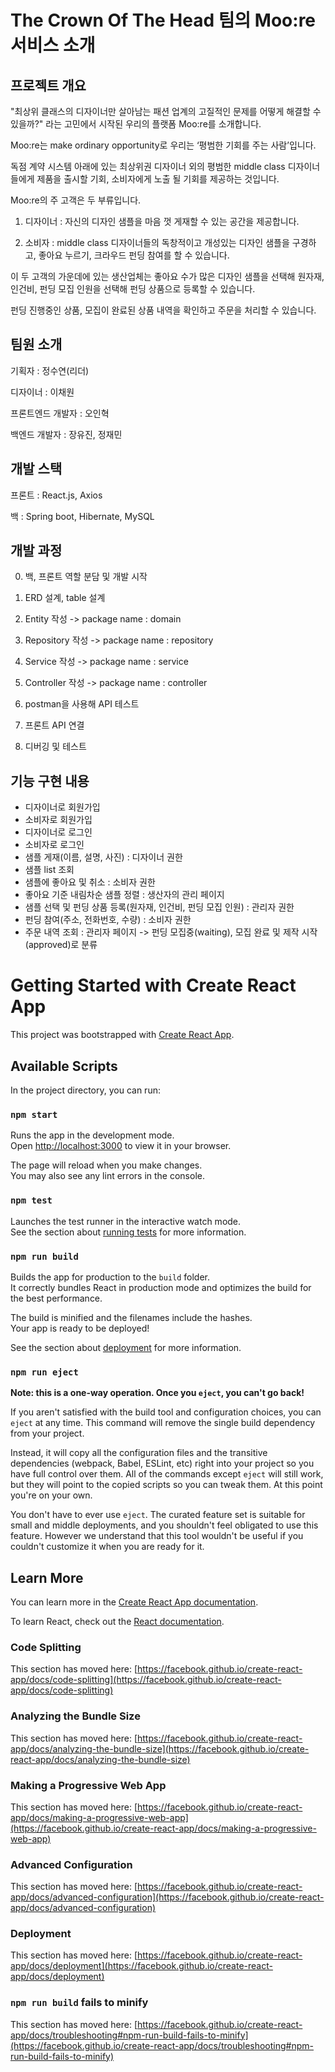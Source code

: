 # The Crown Of The Head 팀의 Moo:re 서비스 소개

## 프로젝트 개요
"최상위 클래스의 디자이너만 살아남는 패션 업계의 고질적인 문제를 어떻게 해결할 수 있을까?" 라는 고민에서 시작된 우리의 플랫폼 Moo:re를 소개합니다.


Moo:re는 make ordinary opportunity로 우리는 ‘평범한 기회를 주는 사람’입니다.


독점 계약 시스템 아래에 있는 최상위권 디자이너 외의 평범한 middle class 디자이너들에게 제품을 출시할 기회, 소비자에게 노출 될 기회를 제공하는 것입니다. 







Moo:re의 주 고객은 두 부류입니다. 


1. 디자이너 : 자신의 디자인 샘플을 마음 껏 게재할 수 있는 공간을 제공합니다. 


2. 소비자 : middle class 디자이너들의 독창적이고 개성있는 디자인 샘플을 구경하고, 좋아요 누르기, 크라우드 펀딩 참여를 할 수 있습니다.






이 두 고객의 가운데에 있는 생산업체는 좋아요 수가 많은 디자인 샘플을 선택해 원자재, 인건비, 펀딩 모집 인원을 선택해 펀딩 상품으로 등록할 수 있습니다.


펀딩 진행중인 상품, 모집이 완료된 상품 내역을 확인하고 주문을 처리할 수 있습니다. 



## 팀원 소개
기획자 : 정수연(리더)


디자이너 : 이채원


프론트엔드 개발자 : 오인혁


백엔드 개발자 : 장유진, 정재민



## 개발 스택
프론트 : React.js, Axios


백 : Spring boot, Hibernate, MySQL



## 개발 과정
0. 백, 프론트 역할 분담 및 개발 시작


1. ERD 설계, table 설계


2. Entity 작성 -> package name : domain


3. Repository 작성 -> package name : repository


4. Service 작성 -> package name : service


5. Controller 작성 -> package name : controller


6. postman을 사용해 API 테스트


7. 프론트 API 연결


8. 디버깅 및 테스트



## 기능 구현 내용
- 디자이너로 회원가입
- 소비자로 회원가입
- 디자이너로 로그인
- 소비자로 로그인
- 샘플 게재(이름, 설명, 사진) : 디자이너 권한
- 샘플 list 조회
- 샘플에 좋아요 및 취소 : 소비자 권한
- 좋아요 기준 내림차순 샘플 정렬 : 생산자의 관리 페이지
- 샘플 선택 및 펀딩 상품 등록(원자재, 인건비, 펀딩 모집 인원) : 관리자 권한
- 펀딩 참여(주소, 전화번호, 수량) : 소비자 권한
- 주문 내역 조회 : 관리자 페이지 -> 펀딩 모집중(waiting), 모집 완료 및 제작 시작(approved)로 분류









# Getting Started with Create React App

This project was bootstrapped with [Create React App](https://github.com/facebook/create-react-app).

## Available Scripts

In the project directory, you can run:

### `npm start`

Runs the app in the development mode.\
Open [http://localhost:3000](http://localhost:3000) to view it in your browser.

The page will reload when you make changes.\
You may also see any lint errors in the console.

### `npm test`

Launches the test runner in the interactive watch mode.\
See the section about [running tests](https://facebook.github.io/create-react-app/docs/running-tests) for more information.

### `npm run build`

Builds the app for production to the `build` folder.\
It correctly bundles React in production mode and optimizes the build for the best performance.

The build is minified and the filenames include the hashes.\
Your app is ready to be deployed!

See the section about [deployment](https://facebook.github.io/create-react-app/docs/deployment) for more information.

### `npm run eject`

**Note: this is a one-way operation. Once you `eject`, you can't go back!**

If you aren't satisfied with the build tool and configuration choices, you can `eject` at any time. This command will remove the single build dependency from your project.

Instead, it will copy all the configuration files and the transitive dependencies (webpack, Babel, ESLint, etc) right into your project so you have full control over them. All of the commands except `eject` will still work, but they will point to the copied scripts so you can tweak them. At this point you're on your own.

You don't have to ever use `eject`. The curated feature set is suitable for small and middle deployments, and you shouldn't feel obligated to use this feature. However we understand that this tool wouldn't be useful if you couldn't customize it when you are ready for it.

## Learn More

You can learn more in the [Create React App documentation](https://facebook.github.io/create-react-app/docs/getting-started).

To learn React, check out the [React documentation](https://reactjs.org/).

### Code Splitting

This section has moved here: [https://facebook.github.io/create-react-app/docs/code-splitting](https://facebook.github.io/create-react-app/docs/code-splitting)

### Analyzing the Bundle Size

This section has moved here: [https://facebook.github.io/create-react-app/docs/analyzing-the-bundle-size](https://facebook.github.io/create-react-app/docs/analyzing-the-bundle-size)

### Making a Progressive Web App

This section has moved here: [https://facebook.github.io/create-react-app/docs/making-a-progressive-web-app](https://facebook.github.io/create-react-app/docs/making-a-progressive-web-app)

### Advanced Configuration

This section has moved here: [https://facebook.github.io/create-react-app/docs/advanced-configuration](https://facebook.github.io/create-react-app/docs/advanced-configuration)

### Deployment

This section has moved here: [https://facebook.github.io/create-react-app/docs/deployment](https://facebook.github.io/create-react-app/docs/deployment)

### `npm run build` fails to minify

This section has moved here: [https://facebook.github.io/create-react-app/docs/troubleshooting#npm-run-build-fails-to-minify](https://facebook.github.io/create-react-app/docs/troubleshooting#npm-run-build-fails-to-minify)
